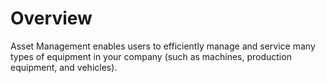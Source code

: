 # Overview

Asset Management enables users to efficiently manage and service many types of equipment in your company (such as machines, production equipment, and vehicles).